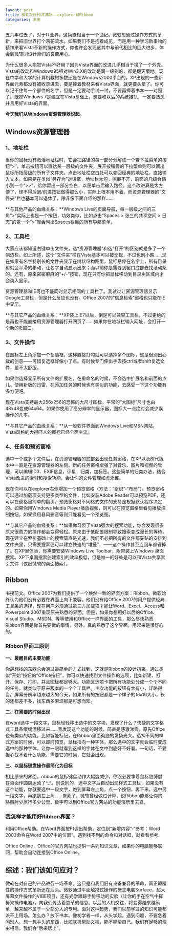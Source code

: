 ```yaml
---
layout: post
title: 微软次世代UI简析——explorer和Ribbon
categories: 未来
---
```

五六年过去了，对于IT业界，这简直相当于一个世纪。微软想通过操作方式的革新，来把旧世界打个落花流水。如果我们不是抱着成见，而是用一种学习新事物的精神来看Vista革新的操作方式，你也许会发现这其中与前代相比的巨大进步，体会到微软UI设计师们的良苦用心。  

为什么很多人抱怨Vista不好用？因为Vista界面的改进几乎相当于换了一个外壳。Vista的改动和Windows95相对Win3.X的改动是同一级别的，都是翻天覆地。现在中学和大学的计算机教材多数还是在Windows2000平台的，XP出现的一些新界面元素都没有被收录进去，要是捧着教材来看Vista界面，就更要头晕了。你可以记不住每一个部件的名字，但是一定要动手试一试，不要再捧着书本一一对照了。既然Windows 7是建立在Vista基础上，想要和以后的系统接轨，一定要熟悉并且用好Vista的界面。

**今天我们从Windows资源管理器说起。**

## Windows资源管理器

### 1、地址栏

当你的鼠标没有激活地址栏时，它会把路径的每一部分分解成一个带下拉菜单的按钮“\>”，单击按钮可以直达某一层级的文件夹，展开按钮旁的下拉菜单则可以调出鼠标所指层级的所有子文件夹。点击地址栏空白处可以变回经典的地址栏，直接输入文本。如果是在类似“另存为”对话框，地址栏太短，施展不开，前面的几级会缩小到一个“\>>”，给你留出一部分空白，以便单击后输入路径。这个改进真是太方便了，怪不得后退/前进按钮做得那么小，实际上根本用不着。而资源管理器的“文件夹”栏也基本可以退休了，除非像下面介绍的那样……

**与其他产品的血缘关系：**Windows Live的页面导航，每一层级之间的三角“\>”实际上也是一个按钮，功效类似，比如点击“Spaces > 张三的共享空间 > 日志”的第一个“\>”就会列出Spaces栏目的所有导航菜单。

### 2、工具栏

大家应该都知道右键单击文件夹，选“资源管理器”和选“打开”的区别就是多了一个侧边栏。如上所述，这个“文件夹”栏在Vista基本可以被无视，不过也别小瞧……现在如果有名字特别长的文件夹显示在树状结构图里，鼠标悬停在名字上，所有目录树就会平滑的移动，让名字自动显示出来；而以前你是需要到窗口底部去找滚动条的。还有，原来密密麻麻的“+/\-”按钮，现在只有你把鼠标移动到目录树区域内才会淡入显示。

资源管理器和IE再也不能同时显示相同的工具栏了。我试过让资源管理器显示Google工具栏，但是什么反应也没有。Office 2007的“信息检索”窗格也只能在IE中显示。

**与其它产品的血缘关系：**XP装上IE7以后，倒是可以兼容工具栏，不过更绝的是再也不能直接用资源管理器打开网页了……如果你在地址栏输入网址，会打开一个新的IE窗口。

### 3、文件操作

在图标左上角添加一个复选框，这样直接打勾就可以选择多个图标，这是很别出心裁的创意——可惜复选框好像小了点。有时候专门伸出手去按ctrl或者shift复选文件，是不太舒服。

如果你选择显示所有文件的扩展名，在重命名的时候，不会选中扩展名和前面的点儿。使用新版的迅雷，在添加任务的时候也有类似的功能，去感受一下这个功能有多方便吧。

现在Vista支持最大256x256的恐怖的大尺寸图标，平常的“大图标”尺寸也由48x48变成64x64。如果你使用了高分辨率的显示器，图标大一点绝对会减少误操作的几率。

**与其它产品的血缘关系：**从一般软件界面到Windows Live和MSN网站，Vista风格的大得吓人的图标已经全面主流。

### 4、任务和预览窗格

选中一个或多个文件后，在资源管理器的底部会出现任务窗格，在XP以及前代版本中一直是在资源管理器的左侧。新的任务窗格增强了对音乐、图片和视频的管理，可以编辑ID3、EXIF信息，评星，归类，加标签。这些简单的归类办法，结合Vista改进的索引和搜索功能，会让你的文件管理如虎添翼。

现在你可以在explorer右侧增加一个预览窗格（方法：“组织”\-“布局”）。预览窗格可以通过加载项支持更多类型的文件，比如安装Adobe Reader可以预览PDF，还可以在窗格里简单的翻页。预览窗格对不同格式文件的支持是根据默认程序决定的。如果你用Windows Media Player播放视频，则可以在预览窗格里看见播放控制按钮，如果换用暴风影音等则只能看见一个预览图。

**与其它产品的血缘关系：**如果你习惯了Vista强大的搜索功能，你会发现很多原来很费力的操作都会变得轻松。原来由于低配置限制导致搜索变成漫长的等待，现在建立在索引基础上的搜索简直是光速，我们不必把所有的文件都妥贴的安排到文件夹里，只需要搜索便可以建立快速的“堆叠”，——这个操作甚至连回车都省掉了。在XP里体验，你需要安装Windows Live Toolbar，附带装上Windows 桌面搜索。XP下桌面搜索创建索引的效率极低，但是唯一的好处是可以和Vista共享索引文件（仅限微软的桌面搜索）。

## Ribbon

书接前文。Office 2007为我们提供了一个焕然一新的界面方案：Ribbon。微软始终认为他们没有必要在界面上向下兼容。他们没有给Office 2007的用户提供经典工具条的选择，现在用户必须通过第三方加载项才能让Word、Excel、Access和Powerpoint 2007重现原来熟悉的界面。但是，如果你想用好以后的Office、Visual Studio、MSDN、等等使用和Office一样界面的工具，那么尽快熟悉Ribbon界面是你首先要做的事情。另外，真的熟悉了这个界面，用起来是很舒心的。

### Ribbon界面三原则

**一、最醒目的主要功能**

你最想找的东西总会通过最简单的方式找到，这就是Ribbon的设计初衷。通过类似“开始”按钮的“Office按钮”，你可以快速找到文件操作的选项，比如新建、打开、保存、打印，并且图标都足够大。功能区选项卡把所有功能划分成一个个不同的任务，就类似于原来版本的一个个工具栏。主次功能的按钮有大有小，详略得当。屏幕分辨率越来越大的今天，如果所有的按钮都是一个样子的16x16大小，长的还都差不多，找东西多麻烦那是可想而知。

**二、在需要的时候出现**

在word选中一段文字，鼠标轻轻移出选中的文字块，发现了什么？快捷的文字格式工具条缓缓漂移过来……我发现这个功能的时候，简直是感激涕零。原先Office也有类似的功能，比如智能标记，在Ribbon里面彻底的发扬光大。选择不同的样式方案的时候，可以即时预览，鼠标指向一种字体，那么选中的文字就会临时变成选中的那种字体，让你一眼就看到这样的字体在文中到底好不好看。一句话，不要担心找不着什么功能，需要它的时候，它就会出现。

**三、以鼠标键盘操作最简化为目标**

相比原来的界面，ribbon的鼠标键盘动作大幅度减少，你没必要拿着鼠标胳膊肘在桌面作圆周运动了^\_^。别说别的，选中文字后自动出现样式工具栏，如果没有这个功能，你就要选中一段文字，跑到屏幕左上角，点一个按钮，再下来，选中另一段文字，再跑到左上角……累死了。微软曾经做过计算，说Ribbon能够让你的胳膊肘少旅行多少公里，数字可以到Office官方网站的功能演示里去查。

### 我怎样才能用好Ribbon界面？

利用Office帮助。在Word界面按F1调出帮助，定位到“新增内容”\-“参考：Word 2003命令在Word 2007中的位置”。遇到找不到的命令和对话框，就看看参考.

Office Online，Office的官方网站也提供一系列知识文章，如果你的电脑能够联网，帮助会自动连接到Office Online。

## 综述：我们该如何应对？

微软在对自己的产品进行一场革命。这只是和我们旧有设备兼容的革命，真正颠覆性的操作方式革新还在后头。微软通过平面触摸式操作的概念电脑Surface，超大屏幕文件操作的VIBE项目，还有光学跟踪手势移动的实验（让你的手在空气中挥舞来操作电脑），向我们传达着变革的信息。以后的人机交往，将变得越来越简单，越来越不属于一少部分人的专利。面对这种趋势，我们以前学过的知识可能都派不上用场。怎么办？放下书本。像初学者一样，从头学起。遇到问题，不要急着问别人，想一想手头的东西，比如联机帮助文档，能不能帮自己。我们有足够的理由相信，我们会“后来居上”。